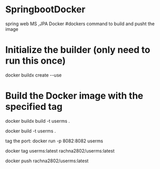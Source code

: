 # SpringbootDocker
spring web MS ,JPA Docker
#dockers command to build and pusht the image

# Initialize the builder (only need to run this once)
docker buildx create --use

# Build the Docker image with the specified tag
docker buildx build -t userms .



docker build -t userms .

tag the port:
docker run -p 8082:8082 userms

docker tag userms:latest rachna2802/userms:latest

docker push rachna2802/userms:latest
